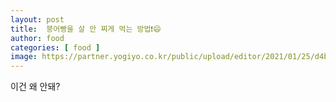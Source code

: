 ```yaml
---
layout: post
title:  붕어빵을 살 안 찌게 먹는 방법❗😄
author: food
categories: [ food ]
image: https://partner.yogiyo.co.kr/public/upload/editor/2021/01/25/d4b837aad7524462a1d0f5f552b7cd03.jpg
---
```


이건 왜 안돼?